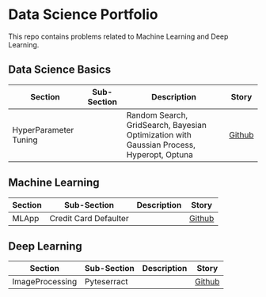 # Data Science Portfolio
This repo contains problems related to Machine Learning and Deep Learning.

## Data Science Basics
| Section | Sub-Section | Description | Story |
| --- | --- | --- | --- |
| HyperParameter Tuning |  | Random Search, GridSearch, Bayesian Optimization with Gaussian Process, Hyperopt, Optuna| [Github](https://github.com/Bonny1812/Data-Science-Portfolio/blob/master/Machine%20Learning/sample/Hyperparameter_tuning.ipynb) |

## Machine Learning
| Section | Sub-Section | Description | Story |
| --- | --- | --- | --- |
| MLApp | Credit Card Defaulter |  | [Github](https://github.com/Bonny1812/Data-Science-Portfolio/tree/master/Machine%20Learning/CreditCardDefaulterDeployment_Heroku) |

## Deep Learning
| Section | Sub-Section | Description | Story |
| --- | --- | --- | --- |
| ImageProcessing | Pyteserract |  | [Github](https://github.com/Bonny1812/Data-Science-Portfolio/blob/master/Deep%20Learning/sample/Pytesseract.ipynb) |




